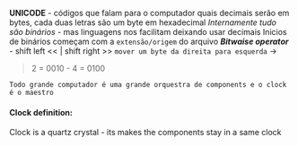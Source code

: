 **UNICODE** - códigos que falam para o computador quais decimais serão em bytes, cada duas letras são um byte em hexadecimal
*Internamente tudo são binários* - mas linguagens nos facilitam deixando usar decimais
Inicios de binários começam com a `extensão/origem` do arquivo
***Bitwaise operator*** - shift left << | shift right >> `mover um byte da direita para esquerda` -> 
> 2 = 0010 - 4 = 0100

	Todo grande computador é uma grande orquestra de components e o clock é o maestro
#### Clock definition:
Clock is a quartz crystal - its makes the components stay in a same clock




